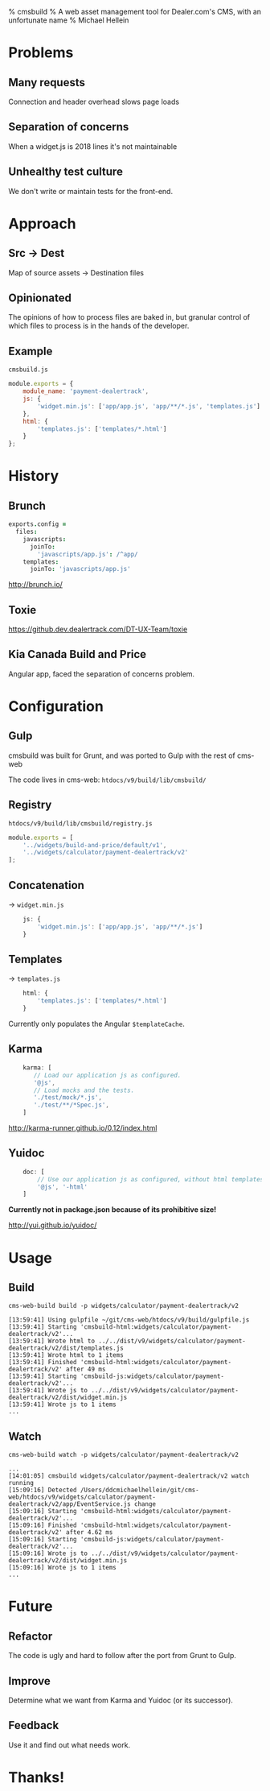% cmsbuild
% A web asset management tool for Dealer.com's CMS, with an unfortunate name
% Michael Hellein


# Problems

## Many requests

Connection and header overhead slows page loads

## Separation of concerns

When a widget.js is 2018 lines it's not maintainable

## Unhealthy test culture

We don't write or maintain tests for the front-end.


# Approach

## Src -> Dest

Map of source assets -> Destination files

## Opinionated

The opinions of how to process files are baked in, but granular control of which files to process is in the hands of the developer.

## Example

`cmsbuild.js`

```js
module.exports = {
    module_name: 'payment-dealertrack',
    js: {
        'widget.min.js': ['app/app.js', 'app/**/*.js', 'templates.js']
    },
    html: {
        'templates.js': ['templates/*.html']
    }
};
```

# History

## Brunch

```coffee
exports.config =
  files:
    javascripts:
      joinTo:
        'javascripts/app.js': /^app/
    templates:
      joinTo: 'javascripts/app.js'
```

<http://brunch.io/>

## Toxie

<https://github.dev.dealertrack.com/DT-UX-Team/toxie>

## Kia Canada Build and Price

Angular app, faced the separation of concerns problem.


# Configuration

## Gulp

cmsbuild was built for Grunt, and was ported to Gulp with the rest of cms-web

The code lives in cms-web: `htdocs/v9/build/lib/cmsbuild/`

## Registry

`htdocs/v9/build/lib/cmsbuild/registry.js`

```js
module.exports = [
    '../widgets/build-and-price/default/v1',
    '../widgets/calculator/payment-dealertrack/v2'
];
```

## Concatenation

-> `widget.min.js`

```js
    js: {
        'widget.min.js': ['app/app.js', 'app/**/*.js']
    }
```

## Templates

-> `templates.js`

```js
    html: {
        'templates.js': ['templates/*.html']
    }
```

Currently only populates the Angular `$templateCache`.

## Karma

```js
    karma: [
       // Load our application js as configured.
       '@js',
       // Load mocks and the tests.
       './test/mock/*.js',
       './test/**/*Spec.js',
    ]
```

<http://karma-runner.github.io/0.12/index.html>

## Yuidoc

```js
    doc: [
        // Use our application js as configured, without html templates.
        '@js', '-html'
    ]
```

**Currently not in package.json because of its prohibitive size!**

<http://yui.github.io/yuidoc/>


# Usage

## Build

`cms-web-build build -p widgets/calculator/payment-dealertrack/v2`

```
[13:59:41] Using gulpfile ~/git/cms-web/htdocs/v9/build/gulpfile.js
[13:59:41] Starting 'cmsbuild-html:widgets/calculator/payment-dealertrack/v2'...
[13:59:41] Wrote html to ../../dist/v9/widgets/calculator/payment-dealertrack/v2/dist/templates.js
[13:59:41] Wrote html to 1 items
[13:59:41] Finished 'cmsbuild-html:widgets/calculator/payment-dealertrack/v2' after 49 ms
[13:59:41] Starting 'cmsbuild-js:widgets/calculator/payment-dealertrack/v2'...
[13:59:41] Wrote js to ../../dist/v9/widgets/calculator/payment-dealertrack/v2/dist/widget.min.js
[13:59:41] Wrote js to 1 items
...
```

## Watch

`cms-web-build watch -p widgets/calculator/payment-dealertrack/v2`

```
...
[14:01:05] cmsbuild widgets/calculator/payment-dealertrack/v2 watch running
[15:09:16] Detected /Users/ddcmichaelhellein/git/cms-web/htdocs/v9/widgets/calculator/payment-dealertrack/v2/app/EventService.js change
[15:09:16] Starting 'cmsbuild-html:widgets/calculator/payment-dealertrack/v2'...
[15:09:16] Finished 'cmsbuild-html:widgets/calculator/payment-dealertrack/v2' after 4.62 ms
[15:09:16] Starting 'cmsbuild-js:widgets/calculator/payment-dealertrack/v2'...
[15:09:16] Wrote js to ../../dist/v9/widgets/calculator/payment-dealertrack/v2/dist/widget.min.js
[15:09:16] Wrote js to 1 items
...
```

# Future

## Refactor

The code is ugly and hard to follow after the port from Grunt to Gulp.

## Improve

Determine what we want from Karma and Yuidoc (or its successor).

## Feedback

Use it and find out what needs work.

# Thanks!

